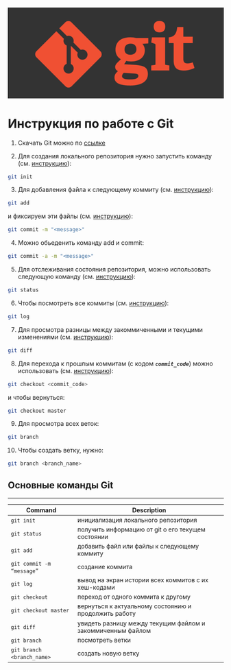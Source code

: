 ![git logo](git_logo.webp)

# Инструкция по работе с Git 

1. Скачать Git можно по [ссылке](https://git-scm.com/downloads)

2. Для создания локального репозитория нужно запустить команду (см. [инструкцию](https://git-scm.com/docs/git-init)):
```sh
git init
```

3. Для добавления файла к следующему коммиту (см. [инструкцию](https://git-scm.com/docs/git-add)):
```sh
git add
```

и фиксируем эти файлы (см. [инструкцию](https://git-scm.com/docs/git-commit)):
```sh
git commit -m "<message>"
```

4. Можно обьеденить команду add и commit:
```sh
git commit -a -m "<message>"
```

5. Для отслеживания состояния репозитория, можно использовать следующую команду (см. [инструкцию](https://git-scm.com/docs/git-status)):
```sh
git status
```

6. Чтобы посмотреть все коммиты (см. [инструкцию](https://git-scm.com/docs/git-log)):
```sh
git log
```

7. Для просмотра разницы между закоммиченными и текущими изменениями (см. [инструкцию](https://git-scm.com/docs/git-diff)):
```sh
git diff
```

8. Для перехода к прошлым коммитам (с кодом ***`commit_code`***) можно использовать (см. [инструкцию](https://git-scm.com/docs/git-checkout)):
```sh
git checkout <commit_code>
```

и чтобы вернуться:
```sh
git checkout master
```

9. Для просмотра всех веток:
```sh
git branch
```

10. Чтобы создать ветку, нужно:
```sh
git branch <branch_name>
```

 ## Основные команды Git
 ***

| Command | Description |
| ------------------- | ------------------- |
| `git init`  | инициализация локального репозитория |
| `git status` |получить информацию от git о его текущем состоянии |
| `git add` |добавить файл или файлы к следующему коммиту|
| `git commit -m “message”` | создание коммита |
| `git log` |вывод на экран истории всех коммитов с их хеш-кодами|
| `git checkout`  |переход от одного коммита к другому|
| `git checkout master`|  вернуться к актуальному состоянию и продолжить работу|
| `git diff` | увидеть разницу между текущим файлом и закоммиченным файлом |
| `git branch` | посмотреть ветки |
| `git branch <branch_name>` | создать новую ветку |